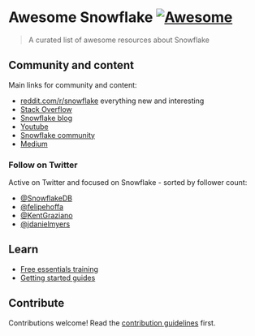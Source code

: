 # Awesome Snowflake [![Awesome](https://awesome.re/badge.svg)](https://awesome.re)

> A curated list of awesome resources about Snowflake

## Community and content

Main links for community and content:

- [reddit.com/r/snowflake](https://reddit.com/r/snowflake) everything new and interesting
- [Stack Overflow](https://stackoverflow.com/questions/tagged/snowflake-cloud-data-platform)
- [Snowflake blog](https://www.snowflake.com/blog/)
- [Youtube](https://www.youtube.com/user/snowflakecomputing)
- [Snowflake community](https://community.snowflake.com/s/)
- [Medium](https://medium.com/snowflake/)


### Follow on Twitter

Active on Twitter and focused on Snowflake - sorted by follower count:

- [@SnowflakeDB](https://twitter.com/snowflakedb)
- [@felipehoffa](https://twitter.com/felipehoffa)
- [@KentGraziano](https://twitter.com/KentGraziano)
- [@jdanielmyers](https://twitter.com/jdanielmyers)

## Learn

- [Free essentials training](https://www.snowflake.com/snowflake-essentials-training/)
- [Getting started guides](https://guides.snowflake.com/)



## Contribute

Contributions welcome! Read the [contribution guidelines](contributing.md) first.
